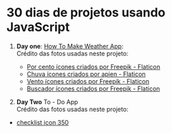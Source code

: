 ﻿# 30 dias de projetos usando JavaScript

 1) **Day one**: [How To Make Weather App](https://github.com/PMagoga/30-days-with-JavaScript-projects/tree/day_one/WeatherAPP%20-%20Day%201):<br>
   Crédito das fotos usadas neste projeto:
    * <a href="https://www.flaticon.com/br/icones-gratis/por-cento" title="por cento ícones">Por cento ícones criados por Freepik - Flaticon</a>
    * <a href="https://www.flaticon.com/br/icones-gratis/chuva" title="chuva ícones">Chuva ícones criados por apien - Flaticon</a>
    * <a href="https://www.flaticon.com/br/icones-gratis/vento" title="vento ícones">Vento ícones criados por Freepik - Flaticon</a>
    * <a href="https://www.flaticon.com/br/icones-gratis/buscador" title="buscador ícones">Buscador ícones criados por Freepik - Flaticon</a>

2) **Day Two** To - Do App <br>
  Crédito das fotos usadas neste projeto:
  * <a href="https://www.freeiconspng.com/img/1450">checklist icon 350</a>